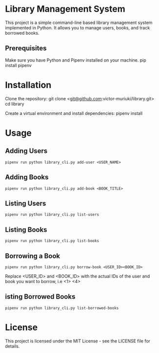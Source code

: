 # Library Management System

This project is a simple command-line based library management system implemented in Python. It allows you to manage users, books, and track borrowed books.

## Prerequisites

Make sure you have Python and Pipenv installed on your machine.
     pip install pipenv

# Installation

Clone the repository: 
     git clone <git@github.com:victor-muriuki/library.git>
     cd library

Create a virtual environment and install dependencies:
     pipenv install


# Usage

## Adding Users

    pipenv run python library_cli.py add-user <USER_NAME>

## Adding Books

    pipenv run python library_cli.py add-book <BOOK_TITLE>

## Listing Users

    pipenv run python library_cli.py list-users

## Listing Books

    pipenv run python library_cli.py list-books

## Borrowing a Book

    pipenv run python library_cli.py borrow-book <USER_ID><BOOK_ID>

Replace <USER_ID> and <BOOK_ID> with the actual IDs of the user and book you want to borrow, i.e <1> <4>

## isting Borrowed Books

    pipenv run python library_cli.py list-borrowed-books

# License

This project is licensed under the MIT License - see the LICENSE file for details.






